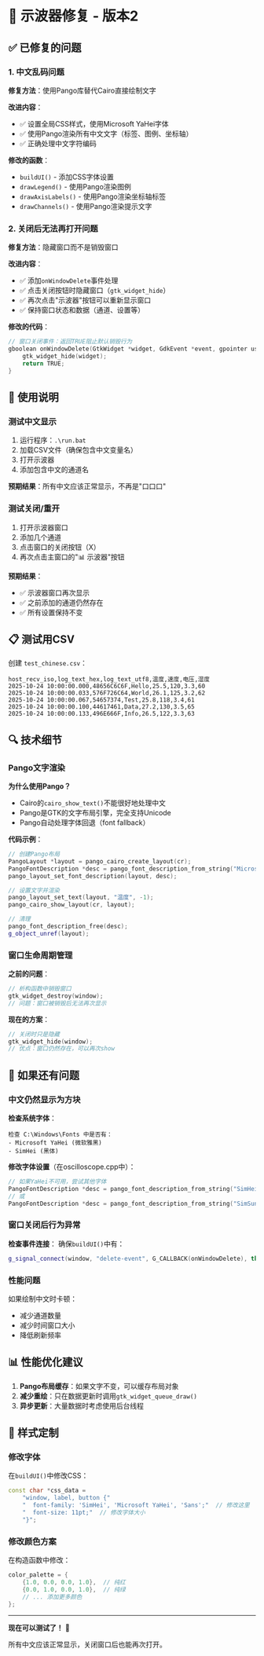 # 🔧 示波器修复 - 版本2

## ✅ 已修复的问题

### 1. 中文乱码问题
**修复方法**：使用Pango库替代Cairo直接绘制文字

**改进内容**：
- ✅ 设置全局CSS样式，使用Microsoft YaHei字体
- ✅ 使用Pango渲染所有中文文字（标签、图例、坐标轴）
- ✅ 正确处理中文字符编码

**修改的函数**：
- `buildUI()` - 添加CSS字体设置
- `drawLegend()` - 使用Pango渲染图例
- `drawAxisLabels()` - 使用Pango渲染坐标轴标签
- `drawChannels()` - 使用Pango渲染提示文字

### 2. 关闭后无法再打开问题
**修复方法**：隐藏窗口而不是销毁窗口

**改进内容**：
- ✅ 添加`onWindowDelete`事件处理
- ✅ 点击关闭按钮时隐藏窗口（`gtk_widget_hide`）
- ✅ 再次点击"示波器"按钮可以重新显示窗口
- ✅ 保持窗口状态和数据（通道、设置等）

**修改的代码**：
```cpp
// 窗口关闭事件：返回TRUE阻止默认销毁行为
gboolean onWindowDelete(GtkWidget *widget, GdkEvent *event, gpointer user_data) {
    gtk_widget_hide(widget);
    return TRUE;
}
```

## 🎯 使用说明

### 测试中文显示

1. 运行程序：`.\run.bat`
2. 加载CSV文件（确保包含中文变量名）
3. 打开示波器
4. 添加包含中文的通道名

**预期结果**：所有中文应该正常显示，不再是"口口口"

### 测试关闭/重开

1. 打开示波器窗口
2. 添加几个通道
3. 点击窗口的关闭按钮（X）
4. 再次点击主窗口的"📊 示波器"按钮

**预期结果**：
- ✅ 示波器窗口再次显示
- ✅ 之前添加的通道仍然存在
- ✅ 所有设置保持不变

## 📋 测试用CSV

创建 `test_chinese.csv`：

```csv
host_recv_iso,log_text_hex,log_text_utf8,温度,速度,电压,湿度
2025-10-24 10:00:00.000,48656C6C6F,Hello,25.5,120,3.3,60
2025-10-24 10:00:00.033,576F726C64,World,26.1,125,3.2,62
2025-10-24 10:00:00.067,54657374,Test,25.8,118,3.4,61
2025-10-24 10:00:00.100,44617461,Data,27.2,130,3.5,65
2025-10-24 10:00:00.133,496E666F,Info,26.5,122,3.3,63
```

## 🔍 技术细节

### Pango文字渲染

**为什么使用Pango？**
- Cairo的`cairo_show_text()`不能很好地处理中文
- Pango是GTK的文字布局引擎，完全支持Unicode
- Pango自动处理字体回退（font fallback）

**代码示例**：
```cpp
// 创建Pango布局
PangoLayout *layout = pango_cairo_create_layout(cr);
PangoFontDescription *desc = pango_font_description_from_string("Microsoft YaHei 10");
pango_layout_set_font_description(layout, desc);

// 设置文字并渲染
pango_layout_set_text(layout, "温度", -1);
pango_cairo_show_layout(cr, layout);

// 清理
pango_font_description_free(desc);
g_object_unref(layout);
```

### 窗口生命周期管理

**之前的问题**：
```cpp
// 析构函数中销毁窗口
gtk_widget_destroy(window);
// 问题：窗口被销毁后无法再次显示
```

**现在的方案**：
```cpp
// 关闭时只是隐藏
gtk_widget_hide(window);
// 优点：窗口仍然存在，可以再次show
```

## 🐛 如果还有问题

### 中文仍然显示为方块

**检查系统字体**：
```
检查 C:\Windows\Fonts 中是否有：
- Microsoft YaHei (微软雅黑)
- SimHei (黑体)
```

**修改字体设置**（在oscilloscope.cpp中）：
```cpp
// 如果YaHei不可用，尝试其他字体
PangoFontDescription *desc = pango_font_description_from_string("SimHei 10");
// 或
PangoFontDescription *desc = pango_font_description_from_string("SimSun 10");
```

### 窗口关闭后行为异常

**检查事件连接**：
确保`buildUI()`中有：
```cpp
g_signal_connect(window, "delete-event", G_CALLBACK(onWindowDelete), this);
```

### 性能问题

如果绘制中文时卡顿：
- 减少通道数量
- 减少时间窗口大小
- 降低刷新频率

## 📊 性能优化建议

1. **Pango布局缓存**：如果文字不变，可以缓存布局对象
2. **减少重绘**：只在数据更新时调用`gtk_widget_queue_draw()`
3. **异步更新**：大量数据时考虑使用后台线程

## 🎨 样式定制

### 修改字体
在`buildUI()`中修改CSS：
```cpp
const char *css_data = 
    "window, label, button {"
    "  font-family: 'SimHei', 'Microsoft YaHei', 'Sans';"  // 修改这里
    "  font-size: 11pt;"  // 修改字体大小
    "}";
```

### 修改颜色方案
在构造函数中修改：
```cpp
color_palette = {
    {1.0, 0.0, 0.0, 1.0},  // 纯红
    {0.0, 1.0, 0.0, 1.0},  // 纯绿
    // ... 添加更多颜色
};
```

---

**现在可以测试了！** 🎉

所有中文应该正常显示，关闭窗口后也能再次打开。
